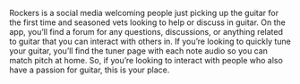 Rockers is a social media welcoming people just picking up the guitar for the first time and seasoned vets looking to help or discuss in guitar. On the app, you’ll find a forum for any questions, discussions, or anything related to guitar that you can interact with others in. If you’re looking to quickly tune your guitar, you’ll find the tuner page with each note audio so you can match pitch at home. So, if you’re looking to interact with people who also have a passion for guitar, this is your place.
